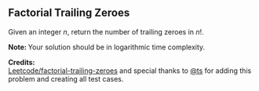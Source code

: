 ## Factorial Trailing Zeroes

<div class="question-description">
        <p></p><p>Given an integer <i>n</i>, return the number of trailing zeroes in <i>n</i>!.</p>

<p><b>Note: </b>Your solution should be in logarithmic time complexity.</p>

<b>Credits:</b><br>[Leetcode/factorial-trailing-zeroes](https://leetcode.com/problems/factorial-trailing-zeroes/) and special thanks to <a href="https://oj.leetcode.com/discuss/user/ts">@ts</a> for adding this problem and creating all test cases.</p><p>
      </div>
	  
